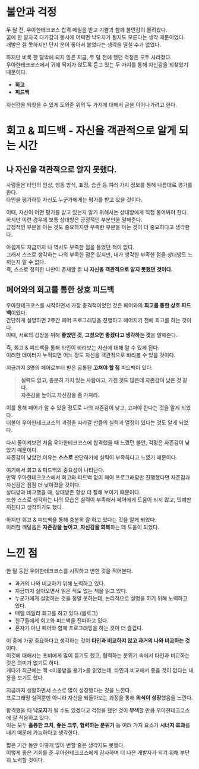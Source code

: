 # 불안과 걱정

두 달 전, 우아한테크코스 합격 메일을 받고 기쁨과 함께 불안감이 몰려왔다.<br>
꿈에 한 발자국 다가감과 동시에 어쩌면 낙오자가 될지도 모른다는 생각 때문이었다.<br>
개발은 잘 못하지만 단지 운이 좋아서 붙었다는 생각을 떨칠 수가 없었다.

하지만 비록 한 달밖에 되지 않은 지금, 두 달 전에 했던 걱정은 모두 사라졌다.<br>
우아한테크코스에서 귀에 딱지가 앉도록 듣고 있는 두 가지를 통해 자신감을 되찾았기 때문이다.

- **회고**
- **피드백**

자신감을 되찾을 수 있게 도와준 위의 두 가지에 대해서 글을 이어나가려고 한다.

# 회고 & 피드백 - 자신을 객관적으로 알게 되는 시간

## 나 자신을 객관적으로 알지 못했다.

사람들은 타인의 인상, 행동 방식, 표정, 습관 등 여러 가지 정보를 통해 나름대로 평가를 한다.<br>
타인을 평가하듯 자신도 누군가에게는 평가를 받고 있을 것이다.

이때, 자신이 어떤 평가를 받고 있는지 알기 위해서는 상대방에게 직접 물어봐야 한다.<br>
하지만 이런 경우에 보통 상대방은 긍정적인 부분만을 말해준다.<br>
긍정적인 부분을 아는 것도 중요하지만 부족한 부분을 아는 것이 더 중요하다고 생각한다.

아쉽게도 지금까지 나 역시도 부족한 점을 들었던 적이 없다. <br>
그래서 스스로 생각하는 나의 부족한 점은 있지만, 내가 생각한 부족한 점을 상대방도 느끼는지 알 수 없다.<br>
즉, 스스로 정의한 나만이 존재할 뿐 **나 자신을 객관적으로 알지 못했던 것이다.**

## 페어와의 회고를 통한 상호 피드백

우아한테크코스를 시작하면서 가장 충격적이었던 것은 페어와의 **회고를 통한 상호 피드백**이었다.<br>
간단하게 설명하면 2주간 페어 프로그래밍을 진행하고 헤어지기 전에 회고를 하는 것이다.<br>
이때, 서로의 성장을 위해 **좋았던 것**, **고쳤으면 좋겠다고 생각하는 것**을 말해준다.<br>

즉, 회고 & 피드백을 통해 타인이 바라보는 자신에 대해 알 수 있게 된다.<br>
이러한 데이터가 누적되면 어느 정도 자신을 객관적으로 바라볼 수 있을 것이다.

지금까지 3명의 페어로부터 받은 공통된 **고쳐야 할 점** 피드백이 있다.<br>

> **실력도 있고, 충분히 가치 있는 사람이고, 가진 것도 많은데 자존감이 낮은 것 같다. <br>
> 자존감을 높이고 자신감을 좀 가져라.**

이를 통해 페어가 알 수 있을 정도로 나의 자존감이 낮고, 고쳐야 한다는 것을 알게 되었다.<br>
더불어 우아한테크코스의 과정을 따라갈 만큼의 실력과 열정이 있다는 것도 알게 되었다.

다시 돌이켜보면 처음 우아한테크코스에 합격했을 때 느꼈던 불안, 걱정은 자존감이 낮았기 때문이다.<br>
자존감이 낮았던 이유는 **스스로** 판단하기에 실력이 부족하다고 느꼈기 때문이다.<br>

여기에서 회고 & 피드백의 중요성이 나타난다. <br>
만약 우아한테크코스에서 회고와 피드백 없이 페어 프로그래밍만 진행했다면 자존감과 자신감은 점점 더 낮아졌을 것이다.<br>
상대방과 비교했을 때, 상대방은 항상 더 잘해 보이기 때문이다.<br>
또한 스스로 생각하는 나의 모습은 실력이 부족해서 페어에게 도움이 되지 않고, 민폐만 끼친다고 생각하기도 했다.

하지만 회고 & 피드백을 통해 충분히 잘 하고 있다는 것을 알게 되었다. <br>
이러한 깨달음은 **자존감을 높이고**, **자신감을 회복**하는 데 도움이 되었다.

# 느낀 점

한 달 동안 우아한테크코스를 시작하고 변한 것을 적어본다.

- 과거의 나와 비교하기 위해 노력하고 있다.
- 지금까지 살아오면서 읽은 적도 없는 책을 읽고 있다.
- 누군가에게 설명하는 것을 정말 못하는데, 논리적으로 설명을 하기 위해 노력하고 있다.
- 매일 데일리 회고를 하고 있다.(블로그)
- 친구들에게 회고와 피드백을 전파하고 있다.
- 혼자가 아닌 페어와 함께 프로그래밍을 하는 것이 더 즐겁다.

이 중에 가장 중요하다고 생각하는 것이 **타인과 비교하지 않고 과거의 나와 비교하는 것**이다.<br>
이것에 대해서는 포비에게 많이 듣기도 했고, 협력하는 분위기 속에서 타인과 비교하는 것은 의미가 없기도 하다.<br>
게다가 최근에는 책 <미움받을 용기>를 읽었는데, 타인과 비교해서 좋을 것이 없다는 내용을 보기도 했다.

지금까지 생활하면서 스스로 많이 성장했다는 것을 느낀다.<br>
프로그래밍 실력뿐만 아니라 자신을 되돌아보는 과정을 통해 **의식이 성장**했음을 느낀다.

합격했을 때 **낙오자**가 될 수도 있겠다고 걱정을 했던 것이 **무색**할 만큼 우아한테크코스에 잘 적응하고 있다.<br>
이는 모두 **훌륭한 코치**, **좋은 크루**, **협력하는 분위기** 등 여러 가지 요소가 **시너지 효과**를 내기 때문에 가능하다고 생각한다.

짧은 기간 동안 이렇게 많이 변할 줄은 생각지도 못했다.<br>
이렇게 좋은 기회를 준 우아한테크코스에게 감사하며 더 나은 개발자가 되기 위해 부단히 노력할 것이다.
